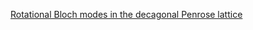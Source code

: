 [Rotational Bloch modes in the decagonal Penrose lattice](https://github.com/raahweng/penrosequasicrystal/blob/main/Rotational%20Bloch%20modes%20in%20the%20decagonal%20Penrose%20lattice.pdf)
